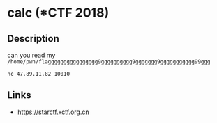 # calc (*CTF 2018)

## Description
>>>
can you read my `/home/pwn/flagggggggggggggggg9gggggggggg9ggggggg9ggggggggggg99ggg`

`nc 47.89.11.82 10010`
>>>

## Links
* https://starctf.xctf.org.cn

